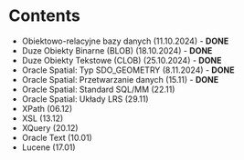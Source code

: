 # Contents
- Obiektowo-relacyjne bazy danych (11.10.2024) - **DONE**
- Duze Obiekty Binarne (BLOB) (18.10.2024) - **DONE**
- Duze Obiekty Tekstowe (CLOB) (25.10.2024) - **DONE**
- Oracle Spatial: Typ SDO_GEOMETRY (8.11.2024) - **DONE**
- Oracle Spatial: Przetwarzanie danych (15.11) - **DONE**
- Oracle Spatial: Standard SQL/MM (22.11)
- Oracle Spatial: Układy LRS (29.11)
- XPath (06.12)
- XSL (13.12)
- XQuery (20.12)
- Oracle Text (10.01)
- Lucene (17.01)
